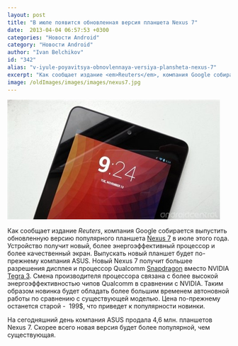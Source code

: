 ```yaml
---
layout: post
title: "В июле появится обновленная версия планшета Nexus 7"
date:  2013-04-04 06:57:53 +0300
categories: "Новости Android"
category: "Новости Android"
author: "Ivan Belchikov"
id: "342"
alias: "v-iyule-poyavitsya-obnovlennaya-versiya-plansheta-nexus-7"
excerpt: "Как сообщает издание <em>Reuters</em>, компания Google собирается выпустить обновленную версию популярного планшета Nexus 7 в июле этого года. Устройство получит новый, более энергоэффективный процессор и более качественный экран. Выпускать новый планшет будет по-прежнему компания ASUS."
image: /oldImages/images/images/nexus7.jpg
---
```

<img src="/oldImages/images/images/nexus7.jpg" alt="Обновленный Nexus7 выйдет в июле" >

Как сообщает издание <em>Reuters</em>, компания Google собирается выпустить обновленную версию популярного планшета <a href="index.php?option=com_content&amp;view=article&amp;id=93&amp;catid=8&amp;Itemid=102">Nexus 7</a> в июле этого года. Устройство получит новый, более энергоэффективный процессор и более качественный экран. Выпускать новый планшет будет по-прежнему компания ASUS.
Новый Nexus 7 получит большее разрешения дисплея и процессор Qualcomm <a href="index.php?option=com_content&amp;view=article&amp;id=290&amp;catid=8&amp;Itemid=102">Snapdragon</a> вместо NVIDIA <a href="index.php?option=com_content&amp;view=article&amp;id=191&amp;catid=8&amp;Itemid=102">Tegra 3</a>. Смена производителя процессора связана с более высокой энергоэффективностью чипов Qualcomm в сравнении с NVIDIA. Таким образом новинка будет обладать более большим временем автоновной работы по сравнению с существующей моделью. Цена по-прежнему останется старой -  199$, что приведет к популярности новинки.

На сегодняшний день компания ASUS продала 4,6 млн. планшетов Nexus 7. Скорее всего новая версия будет более популярной, чем существующая.
